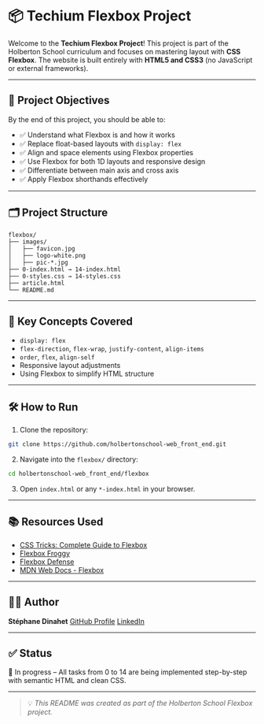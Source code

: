 # 📦 Techium Flexbox Project

Welcome to the **Techium Flexbox Project**! This project is part of the Holberton School curriculum and focuses on mastering layout with **CSS Flexbox**. The website is built entirely with **HTML5 and CSS3** (no JavaScript or external frameworks).

---

## 🎯 Project Objectives

By the end of this project, you should be able to:

- ✅ Understand what Flexbox is and how it works
- ✅ Replace float-based layouts with `display: flex`
- ✅ Align and space elements using Flexbox properties
- ✅ Use Flexbox for both 1D layouts and responsive design
- ✅ Differentiate between main axis and cross axis
- ✅ Apply Flexbox shorthands effectively

---

## 🗂️ Project Structure

```
flexbox/
├── images/
│   ├── favicon.jpg
│   ├── logo-white.png
│   ├── pic-*.jpg
├── 0-index.html → 14-index.html
├── 0-styles.css → 14-styles.css
├── article.html
└── README.md
```

---

## 🧠 Key Concepts Covered

- `display: flex`
- `flex-direction`, `flex-wrap`, `justify-content`, `align-items`
- `order`, `flex`, `align-self`
- Responsive layout adjustments
- Using Flexbox to simplify HTML structure

---

## 🛠️ How to Run

1. Clone the repository:
```bash
git clone https://github.com/holbertonschool-web_front_end.git
```

2. Navigate into the `flexbox/` directory:
```bash
cd holbertonschool-web_front_end/flexbox
```

3. Open `index.html` or any `*-index.html` in your browser.

---

## 📚 Resources Used

- [CSS Tricks: Complete Guide to Flexbox](https://css-tricks.com/snippets/css/a-guide-to-flexbox/)
- [Flexbox Froggy](https://flexboxfroggy.com/)
- [Flexbox Defense](http://www.flexboxdefense.com/)
- [MDN Web Docs - Flexbox](https://developer.mozilla.org/en-US/docs/Web/CSS/CSS_Flexible_Box_Layout/Basic_Concepts_of_Flexbox)

---

## 👨‍💻 Author

**Stéphane Dinahet**
[GitHub Profile](https://github.com/SDINAHET)
[LinkedIn](https://www.linkedin.com/in/st%C3%A9phane-dinahet-3b363189/)

---

## ✅ Status

🚧 In progress – All tasks from 0 to 14 are being implemented step-by-step with semantic HTML and clean CSS.

---

> 💡 *This README was created as part of the Holberton School Flexbox project.*


